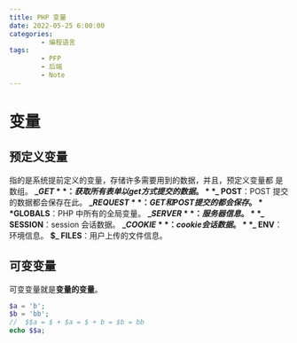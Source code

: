 ```yaml
---
title: PHP 变量
date: 2022-05-25 6:00:00
categories:
        - 编程语言
tags:
        - PFP
        - 后端
        - Note
---
```


# 变量

## 预定义变量

指的是系统提前定义的变量，存储许多需要用到的数据，并且，预定义变量都
是数组。
**$\_ GET**：获取所有表单以 get 方式提交的数据。
**$\_ POST**：POST 提交的数据都会保存在此。
**$\_ REQUEST**：GET 和 POST 提交的都会保存。
**$GLOBALS**：PHP 中所有的全局变量。
**$\_ SERVER**：服务器信息。
**$\_ SESSION**：session 会话数据。
**$\_ COOKIE**：cookie 会话数据。
**$\_ ENV**：环境信息。
**$\_ FILES**：用户上传的文件信息。

## 可变变量

可变变量就是**变量的变量**。

```php
$a = 'b';
$b = 'bb';
//  $$a = $ + $a = $ + b = $b = bb
echo $$a;

```

##
